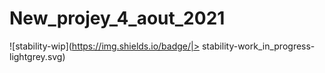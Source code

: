 # New_projey_4_aout_2021
![stability-wip](https://img.shields.io/badge/|>
stability-work_in_progress-lightgrey.svg)
